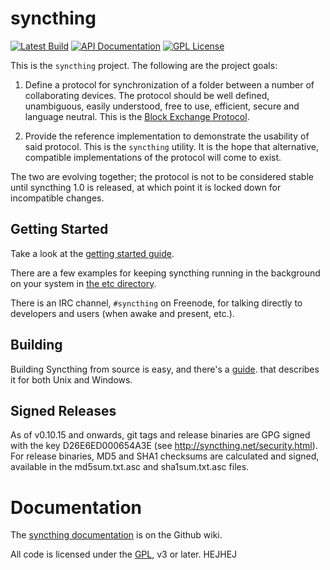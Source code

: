 syncthing
=========

[![Latest Build](http://img.shields.io/jenkins/s/http/build.syncthing.net/syncthing.svg?style=flat-square)](http://build.syncthing.net/job/syncthing/lastBuild/)
[![API Documentation](http://img.shields.io/badge/api-Godoc-blue.svg?style=flat-square)](http://godoc.org/github.com/syncthing/syncthing)
[![GPL License](http://img.shields.io/badge/license-GPL-blue.svg?style=flat-square)](http://opensource.org/licenses/GPL-3.0)

This is the `syncthing` project. The following are the project goals:

 1. Define a protocol for synchronization of a folder between a number of
    collaborating devices. The protocol should be well defined, unambiguous,
    easily understood, free to use, efficient, secure and language neutral.
    This is the [Block Exchange
    Protocol](https://github.com/syncthing/protocol/blob/master/BEPv1.md).

 2. Provide the reference implementation to demonstrate the usability of
    said protocol. This is the `syncthing` utility. It is the hope that
    alternative, compatible implementations of the protocol will come to
    exist.

The two are evolving together; the protocol is not to be considered
stable until syncthing 1.0 is released, at which point it is locked down
for incompatible changes.

Getting Started
---------------

Take a look at the [getting started
guide](https://github.com/syncthing/syncthing/wiki/Getting-Started).

There are a few examples for keeping syncthing running in the background
on your system in [the etc directory](https://github.com/syncthing/syncthing/blob/master/etc).

There is an IRC channel, `#syncthing` on Freenode, for talking directly
to developers and users (when awake and present, etc.).

Building
--------

Building Syncthing from source is easy, and there's a
[guide](https://github.com/syncthing/syncthing/wiki/Building).
that describes it for both Unix and Windows.

Signed Releases
---------------

As of v0.10.15 and onwards, git tags and release binaries are GPG signed
with the key D26E6ED000654A3E (see http://syncthing.net/security.html).
For release binaries, MD5 and SHA1 checksums are calculated and signed,
available in the md5sum.txt.asc and sha1sum.txt.asc files.

Documentation
=============

The [syncthing
documentation](https://github.com/syncthing/syncthing/wiki/) is on the
Github wiki.

All code is licensed under the
[GPL](https://github.com/syncthing/syncthing/blob/master/LICENSE), v3 or
later.
HEJHEJ
